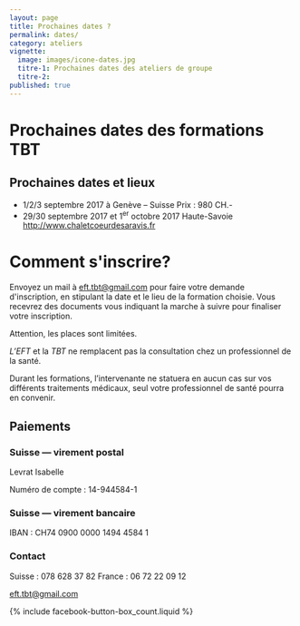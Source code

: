 ```yaml
---
layout: page
title: Prochaines dates ?
permalink: dates/
category: ateliers
vignette:
  image: images/icone-dates.jpg
  titre-1: Prochaines dates des ateliers de groupe
  titre-2:
published: true
---
```



# Prochaines dates des formations TBT



## Prochaines dates et lieux

- 1/2/3 septembre 2017 à Genève – Suisse  Prix : 980 CH.-
- 29/30 septembre 2017 et 1<sup>er</sup> octobre 2017 Haute-Savoie <http://www.chaletcoeurdesaravis.fr>  




# Comment s'inscrire?

Envoyez un mail à  <eft.tbt@gmail.com> pour faire votre demande d'inscription, en stipulant la date et le lieu de la formation choisie.
Vous recevrez des documents vous indiquant la marche à suivre pour finaliser votre inscription.

 Attention, les places sont limitées.


*L’EFT* et la *TBT* ne remplacent pas la consultation chez un professionnel de la santé.

Durant les formations, l’intervenante ne statuera en aucun cas sur vos différents traitements médicaux, seul votre professionnel de santé pourra en convenir.



## Paiements


### Suisse — virement postal

Levrat Isabelle

Numéro de compte : 14-944584-1



### Suisse — virement bancaire

IBAN : CH74 0900 0000 1494 4584 1



### Contact

<i class="fa fa-mobile"></i> Suisse : 078 628 37 82
<i class="fa fa-mobile"></i> France : 06 72 22 09 12

<eft.tbt@gmail.com>


{% include facebook-button-box_count.liquid %}
